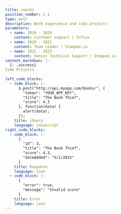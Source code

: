 ```yaml
---
title: /works
position_number: 1.1
type: post
description: Work experience and side projects
parameters:
  - name: 2019 - 2020
    content: Customer support | Influx
  - name: 2020 - 2021
    content: Team Leader | Stamped.io
  - name: 2021 - 2023
    content: Senior Technical Support | Stamped.io
content_markdown: |-
  {: .success}
Side Projects
 
left_code_blocks:
  - code_block: |-
      $.post("http://api.myapp.com/books/", {
        "token": "YOUR_APP_KEY",
        "title": "The Book Thief",
        "score": 4.3
      }, function(data) {
        alert(data);
      });
    title: jQuery
    language: javascript
right_code_blocks:
  - code_block: |-
      {
        "id": 3,
        "title": "The Book Thief",
        "score": 4.3,
        "dateAdded": "5/1/2015"
      }
    title: Response
    language: json
  - code_block: |-
      {
        "error": true,
        "message": "Invalid score"
      }
    title: Error
    language: json
---
```



